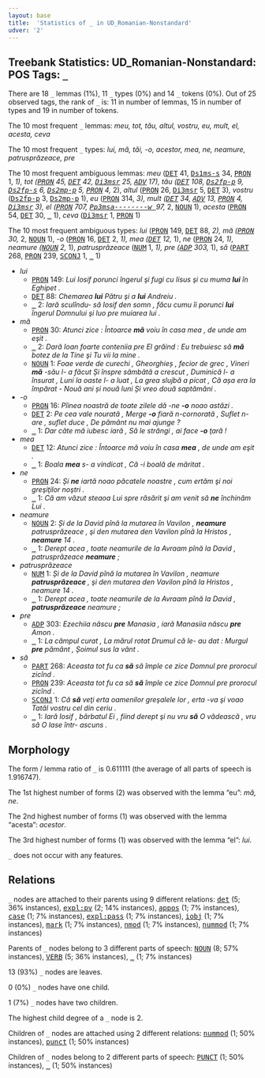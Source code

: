 ```yaml
---
layout: base
title:  'Statistics of _ in UD_Romanian-Nonstandard'
udver: '2'
---
```


## Treebank Statistics: UD_Romanian-Nonstandard: POS Tags: `_`

There are 18 `_` lemmas (1%), 11 `_` types (0%) and 14 `_` tokens (0%).
Out of 25 observed tags, the rank of `_` is: 11 in number of lemmas, 15 in number of types and 19 in number of tokens.

The 10 most frequent `_` lemmas: <em>meu, tot, tău, altul, vostru, eu, mult, el, acesta, ceva</em>

The 10 most frequent `_` types:  <em>lui, mă, tăi, -o, acestor, mea, ne, neamure, patrusprăzeace, pre</em>

The 10 most frequent ambiguous lemmas: <em>meu</em> (<tt><a href="ro_nonstandard-pos-DET.html">DET</a></tt> 41, <tt><a href="ro_nonstandard-pos-Ds1ms-s.html">Ds1ms-s</a></tt> 34, <tt><a href="ro_nonstandard-feat-PRON.html">PRON</a></tt> 1, <tt><a href="ro_nonstandard-dep-_.html">_</a></tt> 1), <em>tot</em> (<tt><a href="ro_nonstandard-feat-PRON.html">PRON</a></tt> 45, <tt><a href="ro_nonstandard-pos-DET.html">DET</a></tt> 42, <tt><a href="ro_nonstandard-pos-Di3msr.html">Di3msr</a></tt> 25, <tt><a href="ro_nonstandard-pos-ADV.html">ADV</a></tt> 17), <em>tău</em> (<tt><a href="ro_nonstandard-pos-DET.html">DET</a></tt> 108, <tt><a href="ro_nonstandard-pos-Ds2fp-p.html">Ds2fp-p</a></tt> 9, <tt><a href="ro_nonstandard-pos-Ds2fp-s.html">Ds2fp-s</a></tt> 6, <tt><a href="ro_nonstandard-pos-Ds2mp-p.html">Ds2mp-p</a></tt> 5, <tt><a href="ro_nonstandard-feat-PRON.html">PRON</a></tt> 4, <tt><a href="ro_nonstandard-dep-_.html">_</a></tt> 2), <em>altul</em> (<tt><a href="ro_nonstandard-feat-PRON.html">PRON</a></tt> 26, <tt><a href="ro_nonstandard-pos-Di3msr.html">Di3msr</a></tt> 5, <tt><a href="ro_nonstandard-pos-DET.html">DET</a></tt> 3), <em>vostru</em> (<tt><a href="ro_nonstandard-pos-Ds2fp-p.html">Ds2fp-p</a></tt> 3, <tt><a href="ro_nonstandard-pos-Ds2mp-p.html">Ds2mp-p</a></tt> 1), <em>eu</em> (<tt><a href="ro_nonstandard-feat-PRON.html">PRON</a></tt> 314, <tt><a href="ro_nonstandard-dep-_.html">_</a></tt> 3), <em>mult</em> (<tt><a href="ro_nonstandard-pos-DET.html">DET</a></tt> 34, <tt><a href="ro_nonstandard-pos-ADV.html">ADV</a></tt> 13, <tt><a href="ro_nonstandard-feat-PRON.html">PRON</a></tt> 4, <tt><a href="ro_nonstandard-pos-Di3msr.html">Di3msr</a></tt> 3), <em>el</em> (<tt><a href="ro_nonstandard-feat-PRON.html">PRON</a></tt> 707, <tt><a href="ro_nonstandard-pos-Pp3msa--------w .html">Pp3msa--------w </a></tt> 97, <tt><a href="ro_nonstandard-dep-_.html">_</a></tt> 2, <tt><a href="ro_nonstandard-pos-NOUN.html">NOUN</a></tt> 1), <em>acesta</em> (<tt><a href="ro_nonstandard-feat-PRON.html">PRON</a></tt> 54, <tt><a href="ro_nonstandard-pos-DET.html">DET</a></tt> 30, <tt><a href="ro_nonstandard-dep-_.html">_</a></tt> 1), <em>ceva</em> (<tt><a href="ro_nonstandard-pos-Di3msr.html">Di3msr</a></tt> 1, <tt><a href="ro_nonstandard-feat-PRON.html">PRON</a></tt> 1)

The 10 most frequent ambiguous types:  <em>lui</em> (<tt><a href="ro_nonstandard-feat-PRON.html">PRON</a></tt> 149, <tt><a href="ro_nonstandard-pos-DET.html">DET</a></tt> 88, <tt><a href="ro_nonstandard-dep-_.html">_</a></tt> 2), <em>mă</em> (<tt><a href="ro_nonstandard-feat-PRON.html">PRON</a></tt> 30, <tt><a href="ro_nonstandard-dep-_.html">_</a></tt> 2, <tt><a href="ro_nonstandard-pos-NOUN.html">NOUN</a></tt> 1), <em>-o</em> (<tt><a href="ro_nonstandard-feat-PRON.html">PRON</a></tt> 16, <tt><a href="ro_nonstandard-pos-DET.html">DET</a></tt> 2, <tt><a href="ro_nonstandard-dep-_.html">_</a></tt> 1), <em>mea</em> (<tt><a href="ro_nonstandard-pos-DET.html">DET</a></tt> 12, <tt><a href="ro_nonstandard-dep-_.html">_</a></tt> 1), <em>ne</em> (<tt><a href="ro_nonstandard-feat-PRON.html">PRON</a></tt> 24, <tt><a href="ro_nonstandard-dep-_.html">_</a></tt> 1), <em>neamure</em> (<tt><a href="ro_nonstandard-pos-NOUN.html">NOUN</a></tt> 2, <tt><a href="ro_nonstandard-dep-_.html">_</a></tt> 1), <em>patrusprăzeace</em> (<tt><a href="ro_nonstandard-pos-NUM.html">NUM</a></tt> 1, <tt><a href="ro_nonstandard-dep-_.html">_</a></tt> 1), <em>pre</em> (<tt><a href="ro_nonstandard-pos-ADP.html">ADP</a></tt> 303, <tt><a href="ro_nonstandard-dep-_.html">_</a></tt> 1), <em>să</em> (<tt><a href="ro_nonstandard-pos-PART.html">PART</a></tt> 268, <tt><a href="ro_nonstandard-feat-PRON.html">PRON</a></tt> 239, <tt><a href="ro_nonstandard-pos-SCONJ.html">SCONJ</a></tt> 1, <tt><a href="ro_nonstandard-dep-_.html">_</a></tt> 1)


* <em>lui</em>
  * <tt><a href="ro_nonstandard-feat-PRON.html">PRON</a></tt> 149: <em>Lui Iosif porunci îngerul şi fugi cu Iisus şi cu muma <b>lui</b> în Eghipet .</em>
  * <tt><a href="ro_nonstandard-pos-DET.html">DET</a></tt> 88: <em>Chemarea <b>lui</b> Pătru şi a <b>lui</b> Andreiu .</em>
  * <tt><a href="ro_nonstandard-dep-_.html">_</a></tt> 2: <em>Iară sculîndu- să Iosif den somn , făcu cumu îi porunci <b>lui</b> îngerul Domnului şi luo pre muiarea lui .</em>
* <em>mă</em>
  * <tt><a href="ro_nonstandard-feat-PRON.html">PRON</a></tt> 30: <em>Atunci zice : Întoarce <b>mă</b> voiu în casa mea , de unde am eşit .</em>
  * <tt><a href="ro_nonstandard-dep-_.html">_</a></tt> 2: <em>Dară Ioan foarte conteniia pre El grăind : Eu trebuiesc să <b>mă</b> botez de la Tine şi Tu vii la mine .</em>
  * <tt><a href="ro_nonstandard-pos-NOUN.html">NOUN</a></tt> 1: <em>Foae verde de curechi , Gheorghieș , fecior de grec , Vineri <b>mă</b> -său l- a făcut Și înspre sâmbătă a crescut , Duminică l- a însurat , Luni la oaste l- a luat , La grea slujbă a picat , Că așa era la împărat - Nouă ani și nouă luni Și vreo două saptămâni .</em>
* <em>-o</em>
  * <tt><a href="ro_nonstandard-feat-PRON.html">PRON</a></tt> 16: <em>Pîinea noastră de toate zilele dă -ne <b>-o</b> noao astăzi .</em>
  * <tt><a href="ro_nonstandard-pos-DET.html">DET</a></tt> 2: <em>Pe cea vale nourată , Merge <b>-o</b> fiară n-cornorată , Suflet n- are , suflet duce , De pământ nu mai ajunge ?</em>
  * <tt><a href="ro_nonstandard-dep-_.html">_</a></tt> 1: <em>Dar câte mă iubesc iară , Să le strângi , ai face <b>-o</b> ţară !</em>
* <em>mea</em>
  * <tt><a href="ro_nonstandard-pos-DET.html">DET</a></tt> 12: <em>Atunci zice : Întoarce mă voiu în casa <b>mea</b> , de unde am eşit .</em>
  * <tt><a href="ro_nonstandard-dep-_.html">_</a></tt> 1: <em>Boala <b>mea</b> s- a vindicat , Că -i boală de măritat .</em>
* <em>ne</em>
  * <tt><a href="ro_nonstandard-feat-PRON.html">PRON</a></tt> 24: <em>Și <b>ne</b> iartă noao păcatele noastre , cum ertăm şi noi greşiţilor noştri .</em>
  * <tt><a href="ro_nonstandard-dep-_.html">_</a></tt> 1: <em>Că am văzut steaoa Lui spre răsărit şi am venit să <b>ne</b> închinăm Lui .</em>
* <em>neamure</em>
  * <tt><a href="ro_nonstandard-pos-NOUN.html">NOUN</a></tt> 2: <em>Și de la David pînă la mutarea în Vavilon , <b>neamure</b> patrusprăzeace , şi den mutarea den Vavilon pînă  la Hristos , <b>neamure</b> 14 .</em>
  * <tt><a href="ro_nonstandard-dep-_.html">_</a></tt> 1: <em>Derept acea , toate neamurile de la Avraam pînă la David , patrusprăzeace <b>neamure</b> ;</em>
* <em>patrusprăzeace</em>
  * <tt><a href="ro_nonstandard-pos-NUM.html">NUM</a></tt> 1: <em>Și de la David pînă la mutarea în Vavilon , neamure <b>patrusprăzeace</b> , şi den mutarea den Vavilon pînă  la Hristos , neamure 14 .</em>
  * <tt><a href="ro_nonstandard-dep-_.html">_</a></tt> 1: <em>Derept acea , toate neamurile de la Avraam pînă la David , <b>patrusprăzeace</b> neamure ;</em>
* <em>pre</em>
  * <tt><a href="ro_nonstandard-pos-ADP.html">ADP</a></tt> 303: <em>Ezechiia născu <b>pre</b> Manasia , iară Manasiia născu <b>pre</b> Amon .</em>
  * <tt><a href="ro_nonstandard-dep-_.html">_</a></tt> 1: <em>La câmpul curat , La mărul rotat Drumul că le- au dat : Murgul <b>pre</b> pământ , Șoimul sus la vânt .</em>
* <em>să</em>
  * <tt><a href="ro_nonstandard-pos-PART.html">PART</a></tt> 268: <em>Aceasta tot fu ca <b>să</b> să împle ce zice Domnul pre prorocul zicînd .</em>
  * <tt><a href="ro_nonstandard-feat-PRON.html">PRON</a></tt> 239: <em>Aceasta tot fu ca să <b>să</b> împle ce zice Domnul pre prorocul zicînd .</em>
  * <tt><a href="ro_nonstandard-pos-SCONJ.html">SCONJ</a></tt> 1: <em>Că <b>să</b> veţi erta oamenilor greşalele lor , erta -va şi voao Tatăl vostru cel din ceriu .</em>
  * <tt><a href="ro_nonstandard-dep-_.html">_</a></tt> 1: <em>Iară Iosif , bărbatul Ei , fiind derept şi nu vru <b>să</b> O vădească , vru să O lase într- ascuns .</em>

## Morphology

The form / lemma ratio of `_` is 0.611111 (the average of all parts of speech is 1.916747).

The 1st highest number of forms (2) was observed with the lemma “eu”: <em>mă, ne</em>.

The 2nd highest number of forms (1) was observed with the lemma “acesta”: <em>acestor</em>.

The 3rd highest number of forms (1) was observed with the lemma “el”: <em>lui</em>.

`_` does not occur with any features.


## Relations

`_` nodes are attached to their parents using 9 different relations: <tt><a href="ro_nonstandard-dep-det.html">det</a></tt> (5; 36% instances), <tt><a href="ro_nonstandard-dep-expl-pv.html">expl:pv</a></tt> (2; 14% instances), <tt><a href="ro_nonstandard-dep-appos.html">appos</a></tt> (1; 7% instances), <tt><a href="ro_nonstandard-dep-case.html">case</a></tt> (1; 7% instances), <tt><a href="ro_nonstandard-dep-expl-pass.html">expl:pass</a></tt> (1; 7% instances), <tt><a href="ro_nonstandard-dep-iobj.html">iobj</a></tt> (1; 7% instances), <tt><a href="ro_nonstandard-dep-mark.html">mark</a></tt> (1; 7% instances), <tt><a href="ro_nonstandard-dep-nmod.html">nmod</a></tt> (1; 7% instances), <tt><a href="ro_nonstandard-dep-nummod.html">nummod</a></tt> (1; 7% instances)

Parents of `_` nodes belong to 3 different parts of speech: <tt><a href="ro_nonstandard-pos-NOUN.html">NOUN</a></tt> (8; 57% instances), <tt><a href="ro_nonstandard-pos-VERB.html">VERB</a></tt> (5; 36% instances), <tt><a href="ro_nonstandard-dep-_.html">_</a></tt> (1; 7% instances)

13 (93%) `_` nodes are leaves.

0 (0%) `_` nodes have one child.

1 (7%) `_` nodes have two children.

The highest child degree of a `_` node is 2.

Children of `_` nodes are attached using 2 different relations: <tt><a href="ro_nonstandard-dep-nummod.html">nummod</a></tt> (1; 50% instances), <tt><a href="ro_nonstandard-dep-punct.html">punct</a></tt> (1; 50% instances)

Children of `_` nodes belong to 2 different parts of speech: <tt><a href="ro_nonstandard-pos-PUNCT.html">PUNCT</a></tt> (1; 50% instances), <tt><a href="ro_nonstandard-dep-_.html">_</a></tt> (1; 50% instances)

